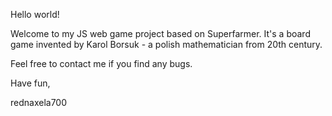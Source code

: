 Hello world!

Welcome to my JS web game project based on Superfarmer. It's a board game invented by Karol Borsuk - a polish mathematician from 20th century.

Feel free to contact me if you find any bugs.

Have fun,

rednaxela700